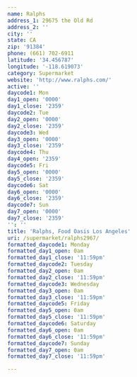 ```yaml
---
name: Ralphs
address_1: 29675 the Old Rd
address_2: ''
city: ''
state: CA
zip: '91384'
phone: (661) 702-6911
latitude: '34.456787'
longitude: '-118.619073'
category: Supermarket
website: 'http://www.ralphs.com/'
active: ''
daycode1: Mon
day1_open: '0000'
day1_close: '2359'
daycode2: Tue
day2_open: '0000'
day2_close: '2359'
daycode3: Wed
day3_open: '0000'
day3_close: '2359'
daycode4: Thu
day4_open: '2359'
daycode5: Fri
day5_open: '0000'
day5_close: '2359'
daycode6: Sat
day6_open: '0000'
day6_close: '2359'
daycode7: Sun
day7_open: '0000'
day7_close: '2359'
'': ''
title: 'Ralphs, Food Oasis Los Angeles'
uri: /supermarket/ralphs2967/
formatted_daycode1: Monday
formatted_day1_open: 0am
formatted_day1_close: '11:59pm'
formatted_daycode2: Tuesday
formatted_day2_open: 0am
formatted_day2_close: '11:59pm'
formatted_daycode3: Wednesday
formatted_day3_open: 0am
formatted_day3_close: '11:59pm'
formatted_daycode5: Friday
formatted_day5_open: 0am
formatted_day5_close: '11:59pm'
formatted_daycode6: Saturday
formatted_day6_open: 0am
formatted_day6_close: '11:59pm'
formatted_daycode7: Sunday
formatted_day7_open: 0am
formatted_day7_close: '11:59pm'

---
```

